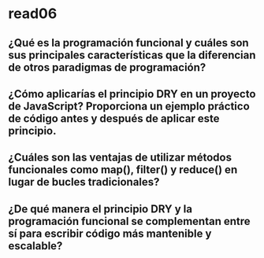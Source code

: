# read06

## ¿Qué es la programación funcional y cuáles son sus principales características que la diferencian de otros paradigmas de programación?

## ¿Cómo aplicarías el principio DRY en un proyecto de JavaScript? Proporciona un ejemplo práctico de código antes y después de aplicar este principio.

## ¿Cuáles son las ventajas de utilizar métodos funcionales como map(), filter() y reduce() en lugar de bucles tradicionales?

## ¿De qué manera el principio DRY y la programación funcional se complementan entre sí para escribir código más mantenible y escalable?